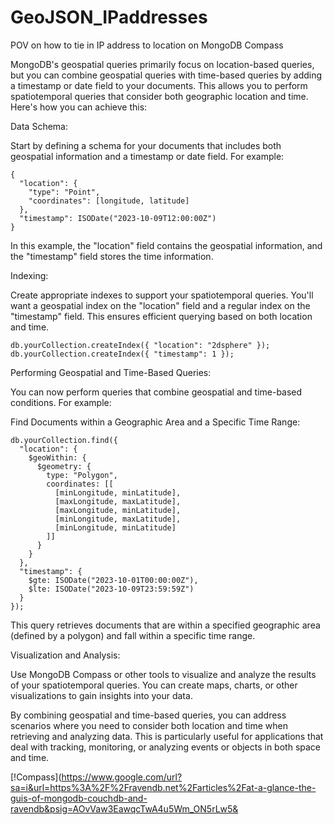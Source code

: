 # GeoJSON_IPaddresses
POV on how to tie in IP address to location on MongoDB Compass

MongoDB's geospatial queries primarily focus on location-based queries, but you can combine geospatial queries with time-based queries by adding a timestamp or date field to your documents. This allows you to perform spatiotemporal queries that consider both geographic location and time. Here's how you can achieve this:

Data Schema:

Start by defining a schema for your documents that includes both geospatial information and a timestamp or date field. For example:

```
{
  "location": {
    "type": "Point",
    "coordinates": [longitude, latitude]
  },
  "timestamp": ISODate("2023-10-09T12:00:00Z")
}
```

In this example, the "location" field contains the geospatial information, and the "timestamp" field stores the time information.

Indexing:

Create appropriate indexes to support your spatiotemporal queries. You'll want a geospatial index on the "location" field and a regular index on the "timestamp" field. This ensures efficient querying based on both location and time.
```
db.yourCollection.createIndex({ "location": "2dsphere" });
db.yourCollection.createIndex({ "timestamp": 1 });
```

Performing Geospatial and Time-Based Queries:

You can now perform queries that combine geospatial and time-based conditions. For example:

Find Documents within a Geographic Area and a Specific Time Range:

```
db.yourCollection.find({
  "location": {
    $geoWithin: {
      $geometry: {
        type: "Polygon",
        coordinates: [[
          [minLongitude, minLatitude],
          [maxLongitude, maxLatitude],
          [maxLongitude, minLatitude],
          [minLongitude, maxLatitude],
          [minLongitude, minLatitude]
        ]]
      }
    }
  },
  "timestamp": {
    $gte: ISODate("2023-10-01T00:00:00Z"),
    $lte: ISODate("2023-10-09T23:59:59Z")
  }
});
```

This query retrieves documents that are within a specified geographic area (defined by a polygon) and fall within a specific time range.

Visualization and Analysis:

Use MongoDB Compass or other tools to visualize and analyze the results of your spatiotemporal queries. You can create maps, charts, or other visualizations to gain insights into your data.

By combining geospatial and time-based queries, you can address scenarios where you need to consider both location and time when retrieving and analyzing data. This is particularly useful for applications that deal with tracking, monitoring, or analyzing events or objects in both space and time.

[!Compass](https://www.google.com/url?sa=i&url=https%3A%2F%2Fravendb.net%2Farticles%2Fat-a-glance-the-guis-of-mongodb-couchdb-and-ravendb&psig=AOvVaw3EawqcTwA4u5Wm_ON5rLw5&
